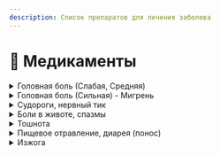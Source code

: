 ```yaml
---
description: Список препаратов для лечения заболева
---
```


# 💊 Медикаменты

<details>

<summary>Головная боль (Слабая, Средняя)</summary>

* Миг
* Анальгин
* Аспирин
* Парацетамол&#x20;
* Цитрамон
* Нурофен
* Темпалгин
* Пенталгин
* Диклофенак
* Ибупрофен
* Спазган
* Папаверин
* Бускопан
* Дротаверин

</details>

<details>

<summary>Головная боль (Сильная) - Мигрень</summary>

* Амигрен

</details>

<details>

<summary>Судороги, нервный тик</summary>

* **Карбамазепин**
* **Фенитоин**
* **Вальпроат Натрия**
* **Фенобарбитал**
* **Примидон**
* **Клоназепам**
* **Бекламид**
* **Ламотриджин**
* **Карбамазепин**
* **Фенитоин**
* **Фенобарбитал**

</details>

<details>

<summary>Боли в животе, спазмы</summary>

* **Но-шпа**
* **Дротаверин**
* **Фестал**
* **Метоклопрамид**
* **Ранитидин**

</details>

<details>

<summary>Тошнота</summary>

* **Церукал**
* **Метоклопрамид**
* **Драмина**
* **Авиамарин**
* **Бонин**

</details>

<details>

<summary>Пищевое отравление, диарея (понос)</summary>

<mark style="color:orange;">При сильном отравлении, сопровождающееся острой болью, рвотой, высокой температурой, необходимо провести промывание желудка!</mark>

* **Энтеросгель** (гель, предлагать со стаканом воды)
* **Смекта** (растворять в воде)
* **Полисорб** (сухой порошок, растворять в воде)
* **Фильтрум-сти** (таблетки)
* **Лоперамид** (при сильном отравлении)
* **Имодиум**

</details>

<details>

<summary>Изжога</summary>

* **Ренни**
* **Маалокс**
* **Алмагель**
* **Гастал**

</details>
